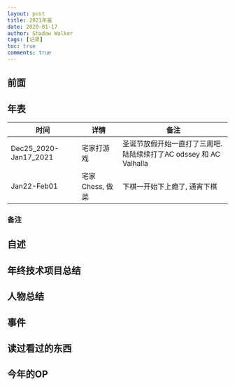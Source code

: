 ```yaml
---
layout: post
title: 2021年鉴
date: 2020-01-17
author: Shadow Walker
tags: [记录]
toc: true
comments: true
---
```


## 前面


## 年表

时间 | 详情| 备注
---|---|---
Dec25_2020-Jan17_2021 | 宅家打游戏 | 圣诞节放假开始一直打了三周吧. 陆陆续续打了AC odssey 和 AC Valhalla 
Jan22-Feb01 | 宅家Chess, 做菜 | 下棋一开始下上瘾了, 通宵下棋


### 备注



## 自述






## 年终技术项目总结 


                               

## 人物总结

## 事件


## 读过看过的东西



## 今年的OP
